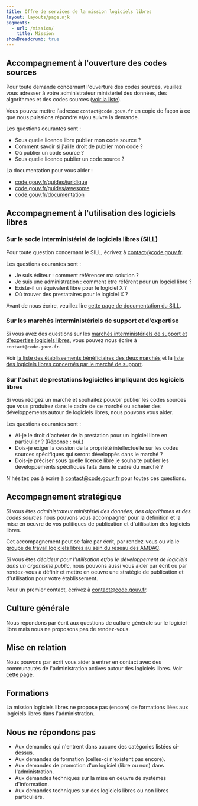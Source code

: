 ```yaml
---
title: Offre de services de la mission logiciels libres
layout: layouts/page.njk
segments:
  - url: /mission/
    title: Mission
showBreadcrumb: true
---
```


## Accompagnement à l'ouverture des codes sources

Pour toute demande concernant l'ouverture des codes sources, veuillez vous adresser à votre administrateur ministériel des données, des algorithmes et des codes sources ([voir la liste](https://www.data.gouv.fr/fr/datasets/liste-des-administrateurs-ministeriels-des-donnees/)).

Vous pouvez mettre l'adresse `contact@code.gouv.fr` en copie de façon à ce que nous puissions répondre et/ou suivre la demande.

Les questions courantes sont :

- Sous quelle licence libre publier mon code source ?
- Comment savoir si j'ai le droit de publier mon code ?
- Où publier un code source ?
- Sous quelle licence publier un code source ?

La documentation pour vous aider :

- [code.gouv.fr/guides/juridique](https://code.gouv.fr/guides/juridique)
- [code.gouv.fr/guides/awesome](https://code.gouv.fr/guides/awesome)
- [code.gouv.fr/documentation](https://code.gouv.fr/documentation)

## Accompagnement à l'utilisation des logiciels libres

### Sur le socle interministériel de logiciels libres (SILL)

Pour toute question concernant le SILL, écrivez à [contact@code.gouv.fr](mailto:contact@code.gouv.fr).

Les questions courantes sont :

- Je suis éditeur : comment référencer ma solution ?
- Je suis une administration : comment être référent pour un logciel libre ?
- Existe-il un équivalent libre pour le logiciel X ?
- Où trouver des prestataires pour le logiciel X ?

Avant de nous écrire, veuillez lire [cette page de documentation du SILL](/fr/doc/sill/).

### Sur les marchés interministériels de support et d'expertise

Si vous avez des questions sur les [marchés interministériels de support et d'expertise logiciels libres](/fr/utiliser/marches-interministeriels-support-expertise-logiciels-libres/), vous pouvez nous écrire à `contact@code.gouv.fr`.

Voir [la liste des établissements bénéficiaires des deux marchés](/fr/utiliser/marches-logiciels-libres/) et la [liste des logiciels libres concernés par le marché de support](/fr/utiliser/marches-logiciels-libres-liste-logiciels/).

### Sur l'achat de prestations logicielles impliquant des logiciels libres

Si vous rédigez un marché et souhaitez pouvoir publier les codes
sources que vous produirez dans le cadre de ce marché ou acheter des
développements autour de logiciels libres, nous pouvons vous aider.

Les questions courantes sont :

- Ai-je le droit d'acheter de la prestation pour un logiciel libre en particulier ? (Réponse : oui.)
- Dois-je exiger la cession de la propriété intellectuelle sur les codes sources spécifiques qui seront développés dans le marché ?
- Dois-je préciser sous quelle licence libre je souhaite publier les développements spécifiques faits dans le cadre du marché ?

N'hésitez pas à écrire à [contact@code.gouv.fr](mailto:contact@code.gouv.fr) pour toutes ces questions.

## Accompagnement stratégique

Si vous êtes *administrateur ministériel des données, des algorithmes et des codes sources* nous pouvons vous accompagner pour la définition et la mise en oeuvre de vos politiques de publication et d'utilisation des logiciels libres.

Cet accompagnement peut se faire par écrit, par rendez-vous ou via le [groupe de travail logiciels libres au sein du réseau des AMDAC](/fr/mission/gtt-ll-amdac/).

Si vous êtes *décideur pour l'utilisation et/ou le développement de logiciels dans un organisme public*, nous pouvons aussi vous aider par écrit ou par rendez-vous à définir et mettre en oeuvre une stratégie de publication et d'utilisation pour votre établissement.

Pour un premier contact, écrivez à [contact@code.gouv.fr](mailto:contact@code.gouv.fr).

## Culture générale

Nous répondons par écrit aux questions de culture générale sur le logiciel libre mais nous ne proposons pas de rendez-vous.

## Mise en relation

Nous pouvons par écrit vous aider à entrer en contact avec des communautés de l'administration actives autour des logiciels libres.  Voir [cette page](/fr/contact/espaces-communication-bluehats/).

## Formations

La mission logiciels libres ne propose pas (encore) de formations liées aux logiciels libres dans l'administration.

## Nous ne répondons pas

- Aux demandes qui n'entrent dans aucune des catégories listées ci-dessus.
- Aux demandes de formation (celles-ci n'existent pas encore).
- Aux demandes de promotion d'un logiciel (libre ou non) dans l'administration.
- Aux demandes techniques sur la mise en oeuvre de systèmes d'information.
- Aux demandes techniques sur des logiciels libres ou non libres particuliers.
